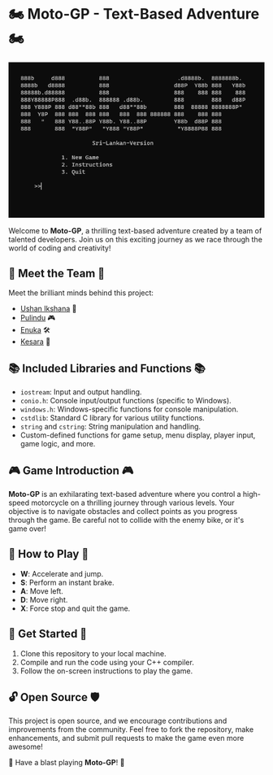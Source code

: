 # 🏍️ Moto-GP - Text-Based Adventure 🏍️

![Game Screenshot](screenshot.png)

Welcome to **Moto-GP**, a thrilling text-based adventure created by a team of talented developers. Join us on this exciting journey as we race through the world of coding and creativity!

## 🌟 Meet the Team 🌟

Meet the brilliant minds behind this project:

- [Ushan Ikshana](https://github.com/im-ushan-ikshana) 🚀
- [Pulindu](https://github.com/psw101) 🎮
- [Enuka](https://github.com/chanuthenuka) 🛠️
- [Kesara](https://github.com/kesarakulathunga) 🧩

## 📚 Included Libraries and Functions 📚

- `iostream`: Input and output handling.
- `conio.h`: Console input/output functions (specific to Windows).
- `windows.h`: Windows-specific functions for console manipulation.
- `cstdlib`: Standard C library for various utility functions.
- `string` and `cstring`: String manipulation and handling.
- Custom-defined functions for game setup, menu display, player input, game logic, and more.

## 🎮 Game Introduction 🎮

**Moto-GP** is an exhilarating text-based adventure where you control a high-speed motorcycle on a thrilling journey through various levels. Your objective is to navigate obstacles and collect points as you progress through the game. Be careful not to collide with the enemy bike, or it's game over!

## 🏁 How to Play 🏁

- **W**: Accelerate and jump.
- **S**: Perform an instant brake.
- **A**: Move left.
- **D**: Move right.
- **X**: Force stop and quit the game.

## 🚀 Get Started 🚀

1. Clone this repository to your local machine.
2. Compile and run the code using your C++ compiler.
3. Follow the on-screen instructions to play the game.

## 🔓 Open Source 🛡️

This project is open source, and we encourage contributions and improvements from the community. Feel free to fork the repository, make enhancements, and submit pull requests to make the game even more awesome!

🎉 Have a blast playing **Moto-GP**! 🎉
